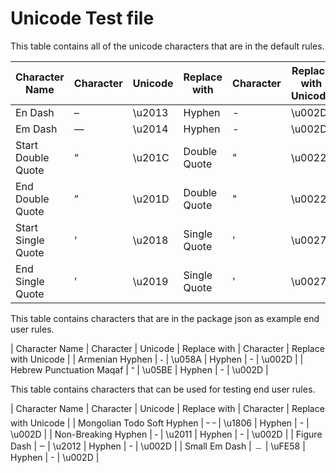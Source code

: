 # Unicode Test file

This table contains all of the unicode characters that are in the default rules.

| Character Name             | Character | Unicode | Replace with | Character | Replace with Unicode |
| -------------------------- | --------- | ------- | ------------ | --------- | -------------------- |
| En Dash                    | –         | \\u2013 | Hyphen       | -         | \\u002D              |
| Em Dash                    | —         | \\u2014 | Hyphen       | -         | \\u002D              |
| Start Double Quote         | “         | \\u201C | Double Quote | "         | \\u0022              |
| End Double Quote           | ”         | \\u201D | Double Quote | "         | \\u0022              |
| Start Single Quote         | ‘         | \\u2018 | Single Quote | '         | \\u0027              |
| End Single Quote           | ’         | \\u2019 | Single Quote | '         | \\u0027              |

This table contains characters that are in the package json as example end user rules.

| Character Name             | Character | Unicode | Replace with | Character | Replace with Unicode |
| Armenian Hyphen            | ֊         | \\u058A | Hyphen       | -         | \\u002D              |
| Hebrew Punctuation Maqaf   | ־         | \\u05BE | Hyphen       | -         | \\u002D              |

This table contains characters that can be used for testing end user rules.

| Character Name             | Character | Unicode | Replace with | Character | Replace with Unicode |
| Mongolian Todo Soft Hyphen | ᠆ ᠆        | \\u1806 | Hyphen       | -         | \\u002D              |
| Non-Breaking Hyphen        | ‑         | \\u2011 | Hyphen       | -         | \\u002D              |
| Figure Dash                | ‒         | \\u2012 | Hyphen       | -         | \\u002D              |
| Small Em Dash              | ﹘        | \\uFE58 | Hyphen       | -         | \\u002D              |
